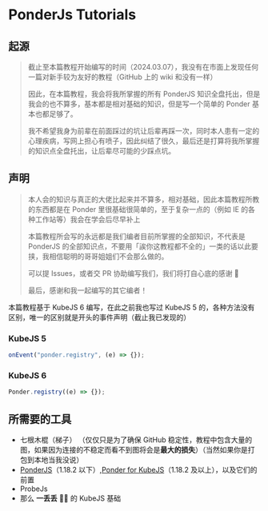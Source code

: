 # PonderJs Tutorials

## 起源

> 截止至本篇教程开始编写的时间（2024.03.07），我没有在市面上发现任何一篇对新手较为友好的教程（GitHub 上的 wiki 和没有一样）
> 
> 因此，在本篇教程，我会将我所掌握的所有 PonderJS 知识全盘托出，但是我会的也不算多，基本都是相对基础的知识，但是写一个简单的 Ponder 基本也都足够了。
> 
> 我不希望我身为前辈在前面踩过的坑让后辈再踩一次，同时本人患有一定的心理疾病，写网上担心有喷子，因此纠结了很久，最后还是打算将我所掌握的知识点全盘托出，让后辈尽可能的少踩点坑。

## 声明

> 本人会的知识与真正的大佬比起来并不算多，相对基础，因此本篇教程所教的东西都是在 Ponder 里很基础很简单的，至于复杂一点的（例如 IE 的各种工作站等）我会在学会后尽早补上
>
> 本篇教程所会写的永远都是我们编者目前所掌握的全部知识，不代表是 PonderJS 的全部知识点，不要用「誒你这教程都不全的」一类的话以此要挟，我相信聪明的哥哥姐姐们不会那么做的。
>
> 可以提 Issues，或者交 PR 协助编写我们，我们将打自心底的感谢 🙏
>
> 最后，感谢和我一起编写的其它编者！

本篇教程基于 KubeJS 6 编写，在此之前我也写过 KubeJS 5 的，各种方法没有区别，唯一的区别就是开头的事件声明（截止我已发现的）

### KubeJS 5

```js
onEvent("ponder.registry", (e) => {});
```

### KubeJS 6

```js
Ponder.registry((e) => {});
```

## 所需要的工具

- 七根木棍（梯子）
  （仅仅只是为了确保 GitHub 稳定性，教程中包含大量的图，如果因为连接的不稳定而看不到图将会是**最大的损失**）（当然如果你是打包到本地当我没说）
- [PonderJS](https://www.mcmod.cn/class/4979.html)（1.18.2 以下）,[Ponder for KubeJS](https://www.mcmod.cn/class/7205.html)（1.18.2 及以上），以及它们的前置
- ProbeJs
- 那么 **一丢丢** 🌌🤏 的 KubeJS 基础